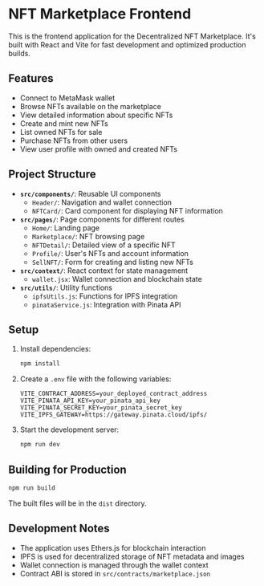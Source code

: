 # NFT Marketplace Frontend

This is the frontend application for the Decentralized NFT Marketplace. It's built with React and Vite for fast development and optimized production builds.

## Features

- Connect to MetaMask wallet
- Browse NFTs available on the marketplace
- View detailed information about specific NFTs
- Create and mint new NFTs
- List owned NFTs for sale
- Purchase NFTs from other users
- View user profile with owned and created NFTs

## Project Structure

- **`src/components/`**: Reusable UI components
  - `Header/`: Navigation and wallet connection
  - `NFTCard/`: Card component for displaying NFT information
- **`src/pages/`**: Page components for different routes
  - `Home/`: Landing page
  - `Marketplace/`: NFT browsing page
  - `NFTDetail/`: Detailed view of a specific NFT
  - `Profile/`: User's NFTs and account information
  - `SellNFT/`: Form for creating and listing new NFTs
- **`src/context/`**: React context for state management
  - `wallet.jsx`: Wallet connection and blockchain state
- **`src/utils/`**: Utility functions
  - `ipfsUtils.js`: Functions for IPFS integration
  - `pinataService.js`: Integration with Pinata API

## Setup

1. Install dependencies:

   ```bash
   npm install
   ```

1. Create a `.env` file with the following variables:

   ```env
   VITE_CONTRACT_ADDRESS=your_deployed_contract_address
   VITE_PINATA_API_KEY=your_pinata_api_key
   VITE_PINATA_SECRET_KEY=your_pinata_secret_key
   VITE_IPFS_GATEWAY=https://gateway.pinata.cloud/ipfs/
   ```

1. Start the development server:

   ```bash
   npm run dev
   ```

## Building for Production

```bash
npm run build
```

The built files will be in the `dist` directory.

## Development Notes

- The application uses Ethers.js for blockchain interaction
- IPFS is used for decentralized storage of NFT metadata and images
- Wallet connection is managed through the wallet context
- Contract ABI is stored in `src/contracts/marketplace.json`
